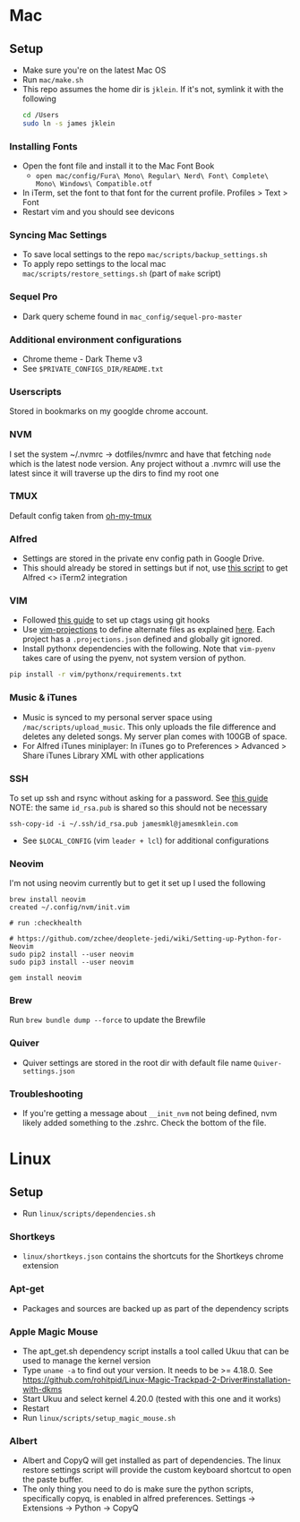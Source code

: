 # Mac
## Setup
* Make sure you're on the latest Mac OS
* Run `mac/make.sh`
* This repo assumes the home dir is `jklein`. If it's not, symlink it with the following
  ```sh
  cd /Users
  sudo ln -s james jklein
  ```

### Installing Fonts
* Open the font file and install it to the Mac Font Book
  * `open mac/config/Fura\ Mono\ Regular\ Nerd\ Font\ Complete\ Mono\ Windows\ Compatible.otf`
* In iTerm, set the font to that font for the current profile. Profiles > Text > Font
* Restart vim and you should see devicons

### Syncing Mac Settings
* To save local settings to the repo `mac/scripts/backup_settings.sh`
* To apply repo settings to the local mac `mac/scripts/restore_settings.sh` (part of `make` script)

### Sequel Pro
- Dark query scheme found in `mac_config/sequel-pro-master`

### Additional environment configurations
* Chrome theme - Dark Theme v3
* See `$PRIVATE_CONFIGS_DIR/README.txt`

### Userscripts
Stored in bookmarks on my googlde chrome account.

### NVM
I set the system ~/.nvmrc -> dotfiles/nvmrc and have that fetching `node` which is the latest node version. Any project without a .nvmrc will use the latest since it will traverse up the dirs to find my root one

### TMUX
Default config taken from [oh-my-tmux](https://github.com/gpakosz/.tmux)

### Alfred
- Settings are stored in the private env config path in Google Drive.
- This should already be stored in settings but if not, use [this script](https://github.com/stuartcryan/custom-iterm-applescripts-for-alfred) to get Alfred <> iTerm2 integration

### VIM
- Followed [this guide](https://tbaggery.com/2011/08/08/effortless-ctags-with-git.html) to set up ctags using git hooks
- Use [vim-projections](https://github.com/tpope/vim-projectionist) to define alternate files as explained [here](https://noahfrederick.com/log/vim-templates-with-ultisnips-and-projectionist). Each project has a `.projections.json` defined and globally git ignored.
- Install pythonx dependencies with the following. Note that `vim-pyenv` takes care of using the pyenv, not system version of python.
```sh
pip install -r vim/pythonx/requirements.txt
```

### Music & iTunes
- Music is synced to my personal server space using `/mac/scripts/upload_music`. This only uploads the file difference and deletes any deleted songs. My server plan comes with 100GB of space.
- For Alfred iTunes miniplayer: In iTunes go to Preferences > Advanced > Share iTunes Library XML with other applications

### SSH
To set up ssh and rsync without asking for a password. See [this guide](https://www.thegeekstuff.com/2011/07/rsync-over-ssh-without-password/)
NOTE: the same `id_rsa.pub` is shared so this should not be necessary
```
ssh-copy-id -i ~/.ssh/id_rsa.pub jamesmkl@jamesmklein.com
```
- See `$LOCAL_CONFIG` (vim `leader + lcl`) for additional configurations

### Neovim
I'm not using neovim currently but to get it set up I used the following
```
brew install neovim
created ~/.config/nvm/init.vim

# run :checkhealth

# https://github.com/zchee/deoplete-jedi/wiki/Setting-up-Python-for-Neovim
sudo pip2 install --user neovim
sudo pip3 install --user neovim

gem install neovim
```

### Brew
Run `brew bundle dump --force` to update the Brewfile

### Quiver
- Quiver settings are stored in the root dir with default file name `Quiver-settings.json`

### Troubleshooting
- If you're getting a message about `__init_nvm` not being defined, nvm likely added something to the .zshrc. Check the bottom of the file.

# Linux
## Setup
- Run `linux/scripts/dependencies.sh`

### Shortkeys
- `linux/shortkeys.json` contains the shortcuts for the Shortkeys chrome extension

### Apt-get
- Packages and sources are backed up as part of the dependency scripts

### Apple Magic Mouse
- The apt_get.sh dependency script installs a tool called Ukuu that can be used to manage the kernel version
- Type `uname -a` to find out your version. It needs to be >= 4.18.0. See https://github.com/rohitpid/Linux-Magic-Trackpad-2-Driver#installation-with-dkms
- Start Ukuu and select kernel 4.20.0 (tested with this one and it works)
- Restart
- Run `linux/scripts/setup_magic_mouse.sh`

### Albert
- Albert and CopyQ will get installed as part of dependencies. The linux restore settings script will provide the custom keyboard shortcut to open the paste buffer.
- The only thing you need to do is make sure the python scripts, specifically copyq, is enabled in alfred preferences. Settings -> Extensions -> Python -> CopyQ

